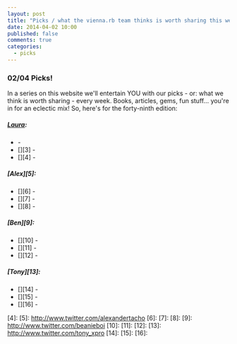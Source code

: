 ```yaml
---
layout: post
title: "Picks / what the vienna.rb team thinks is worth sharing this week"
date: 2014-04-02 10:00
published: false
comments: true
categories:
  - picks
---
```


### 02/04 Picks!

In a series on this website we'll entertain YOU with our picks - or: what we think is worth sharing - every week.
Books, articles, gems, fun stuff... you're in for an eclectic mix! So, here's for the forty-ninth edition:

##### [Laura][1]:
  - [][2] - 
  - [][3] - 
  - [][4] - 

##### [Alex][5]:
  - [][6] - 
  - [][7] - 
  - [][8] - 

##### [Ben][9]:
  - [][10] - 
  - [][11] - 
  - [][12] - 

##### [Tony][13]:
  - [][14] - 
  - [][15] - 
  - [][16] - 


[1]: http://www.twitter.com/alicetragedy
[2]: 
[3]: 
[4]: 
[5]: http://www.twitter.com/alexandertacho
[6]: 
[7]: 
[8]: 
[9]: http://www.twitter.com/beanieboi
[10]: 
[11]: 
[12]: 
[13]: http://www.twitter.com/tony_xpro
[14]: 
[15]: 
[16]: 
